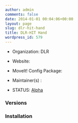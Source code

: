 ```yaml
---
author: admin
comments: false
date: 2014-01-01 00:04:06+00:00
layout: page
slug: dlr-hit-hand
title: DLR-HIT Hand
wordpress_id: 579
---
```



	
  * Organization: DLR

	
  * Website:

	
  * MoveIt! Config Package:

	
  * Maintainer(s) :

	
  * STATUS: [Alpha](/about/moveit-status#status-code-robots)




### Versions








### Installation






